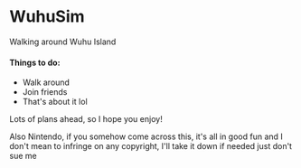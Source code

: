 # WuhuSim
Walking around Wuhu Island
#### Things to do: ####
- Walk around
- Join friends
- That's about it lol

Lots of plans ahead, so I hope you enjoy!

Also Nintendo, if you somehow come across this, it's all in good fun and I don't mean to infringe on any copyright, I'll take it down if needed just don't sue me
